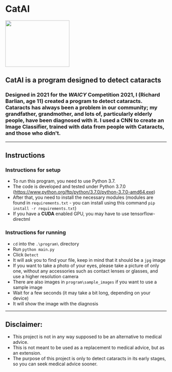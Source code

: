 # __CatAI__

<img src="https://external-content.duckduckgo.com/iu/?u=https%3A%2F%2Fvalleyeyecareaz.com%2Fwp-content%2Fuploads%2F2019%2F05%2Fbigstock-Cataract-concept-Senior-woman-175059088.jpg&f=1&nofb=1" width="200" height="145" />

## __CatAI__ is a program designed to detect cataracts
### Designed in 2021 for the _WAICY_ Competition 2021, I (Richard Barlian, age 11) created a program to detect cataracts. Cataracts has always been a problem in our community; my grandfather, grandmother, and lots of, particularly elderly people, have been diagnosed with it. I used a CNN to create an Image Classifier, trained with data from people with Cataracts, and those who didn't.
---
## Instructions
### Instructions for setup
* To run this program, you need to use Python 3.7.
* The code is developed and tested under Python 3.7.0 (https://www.python.org/ftp/python/3.7.0/python-3.7.0-amd64.exe)
* After that, you need to install the necessary modules (modules are found in `requirements.txt` - you can install using this command `pip install -r requirements.txt`)
* If you have a __CUDA__ enabled GPU, you may have to use tensorflow-directml

### Instructions for running
* `cd` into the `.\program\` directory</li>
* Run `python main.py`
* Click `Detect`
* It will ask you to find your file, keep in mind that it should be a `jpg` image
* If you want to take a photo of your eyes, please take a picture of only one, without any accessories such as contact lenses or glasses, and use a higher resolution camera
* There are also images in `program\sample_images` if you want to use a sample image
* Wait for a few seconds (it may take a bit long, depending on your device)
* It will show the image with the diagnosis
----
## Disclaimer:
* This project is not in any way supposed to be an alternative to medical advice.
* This is not meant to be used as a replacement to medical advice, but as an extension.
* The purpose of this project is only to detect cataracts in its early stages, so you can seek medical advice sooner.